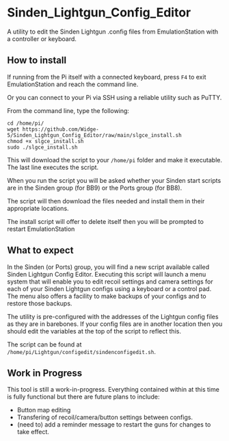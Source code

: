 # Sinden_Lightgun_Config_Editor
A utility to edit the Sinden Lightgun .config files from EmulationStation with a controller or keyboard.

## How to install
If running from the Pi itself with a connected keyboard, press `F4` to exit EmulationStation and reach the command line.

Or you can connect to your Pi via SSH using a reliable utility such as PuTTY.

From the command line, type the following:
```
cd /home/pi/
wget https://github.com/Widge-5/Sinden_Lightgun_Config_Editor/raw/main/slgce_install.sh
chmod +x slgce_install.sh
sudo ./slgce_install.sh
```
This will download the script to your `/home/pi` folder and make it executable. The last line executes the script.

When you run the script you will be asked whether your Sinden start scripts are in the Sinden group (for BB9) or the Ports group (for BB8).

The script will then download the files needed and install them in their appropriate locations.

The install script will offer to delete itself then you will be prompted to restart EmulationStation

## What to expect
In the Sinden (or Ports) group, you will find a new script available called Sinden Lightgun Config Editor.  Executing this script will launch a menu system that will enable you to edit recoil settings and camera settings for each of your Sinden Lightgun configs using a keyboard or a control pad.  The menu also offers a facility to make backups of your configs and to restore those backups.

The utility is pre-configured with the addresses of the Lightgun config files as they are in barebones.  If your config files are in another location then you should edit the variables at the top of the script to reflect this.

The script can be found at `/home/pi/Lightgun/configedit/sindenconfigedit.sh`.

## Work in Progress
This tool is still a work-in-progress.  Everything contained within at this time is fully functional but there are future plans to include:
- Button map editing
- Transfering of recoil/camera/button settings between configs.
- (need to) add a reminder message to restart the guns for changes to take effect.
